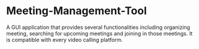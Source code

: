 # Meeting-Management-Tool
A GUI application that provides several functionalities including organizing meeting, searching for upcoming meetings and joining in those meetings. It is compatible with every video calling platform.
